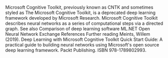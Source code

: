 Microsoft Cognitive Toolkit, previously known as CNTK and sometimes
styled as The Microsoft Cognitive Toolkit, is a deprecated deep learning
framework developed by Microsoft Research. Microsoft Cognitive Toolkit
describes neural networks as a series of computational steps via a
directed graph. See also Comparison of deep learning software ML.NET
Open Neural Network Exchange References Further reading Meints, Willem
(2019). Deep Learning with Microsoft Cognitive Toolkit Quick Start
Guide: A practical guide to building neural networks using Microsoft\'s
open source deep learning framework. Packt Publishing. ISBN
978-1789802993.
